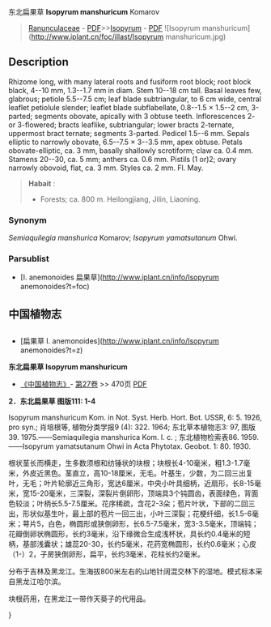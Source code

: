 东北扁果草 **Isopyrum manshuricum** Komarov

> [Ranunculaceae](http://www.iplant.cn/info/Ranunculaceae?t=foc) - [PDF](http://www.iplant.cn/foc/pdf/Ranunculaceae.pdf)>>[Isopyrum](http://www.iplant.cn/info/Isopyrum?t=foc) - [PDF](http://www.iplant.cn/foc/pdf/Isopyrum.pdf)
![Isopyrum manshuricum](http://www.iplant.cn/foc/illast/Isopyrum manshuricum.jpg)

## Description

Rhizome long, with many lateral roots and fusiform root block; root block black, 4--10 mm, 1.3--1.7 mm in diam. Stem 10--18 cm tall. Basal leaves few, glabrous; petiole 5.5--7.5 cm; leaf blade subtriangular, to 6 cm wide, central leaflet petiolule slender; leaflet blade subflabellate, 0.8--1.5 × 1.5--2 cm, 3-parted; segments obovate, apically with 3 obtuse teeth. Inflorescences 2- or 3-flowered; bracts leaflike, subtriangular; lower bracts 2-ternate, uppermost bract ternate; segments 3-parted. Pedicel 1.5--6 mm. Sepals elliptic to narrowly obovate, 6.5--7.5 × 3--3.5 mm, apex obtuse. Petals obovate-elliptic, ca. 3 mm, basally shallowly scrotiform; claw ca. 0.4 mm. Stamens 20--30, ca. 5 mm; anthers ca. 0.6 mm. Pistils (1 or)2; ovary narrowly obovoid, flat, ca. 3 mm. Styles ca. 2 mm. Fl. May.

> **Habait** : 
>* Forests; ca. 800 m. Heilongjiang, Jilin, Liaoning.

### Synonym
*Semiaquilegia manshurica* Komarov; *Isopyrum yamatsutanum* Ohwi.

### Parsublist

* [I.  anemonoides  扁果草](http://www.iplant.cn/info/Isopyrum anemonoides?t=foc)

## 中国植物志

## 
* [扁果草  I.  anemonoides](http://www.iplant.cn/info/Isopyrum anemonoides?t=z)

**东北扁果草 Isopyrum manshuricum**

* [《中国植物志》](http://www.iplant.cn/frps)- [第27卷](http://www.iplant.cn/frps/vol/27) >> 470页 [PDF](http://www.iplant.cn/frps/pdf/27/470.pdf)

**2．东北扁果草 图版111: 1-4**

Isopyrum manshuricum Kom. in Not. Syst. Herb. Hort. Bot. USSR, 6: 5. 1926, pro syn.; 肖培根等, 植物分类学报9 (4): 322. 1964; 东北草本植物志3: 97, 图版39. 1975.——Semiaquilegia manshurica Kom. l. c. ; 东北植物检索表86. 1959.——Isopyrum yamatsutanum Ohwi in Acta Phytotax. Geobot. 1: 80. 1930.

根状茎长而横走，生多数须根和纺锤状的块根；块根长4-10毫米，粗1.3-1.7毫米，外皮近黑色。茎直立，高10-18厘米，无毛。叶基生，少数，为二回三出复叶，无毛；叶片轮廓近三角形，宽达6厘米，中央小叶具细柄，近扇形，长8-15毫米，宽15-20毫米，三深裂，深裂片倒卵形，顶端具3个钝圆齿，表面绿色，背面色较淡；叶柄长5.5-7.5厘米。花序稀疏，含花2-3朵；苞片叶状，下部的二回三出，形状似基生叶，最上部的苞片一回三出，小叶三深裂；花梗纤细，长1.5-6毫米；萼片5，白色，椭圆形或狭倒卵形，长6.5-7.5毫米，宽3-3.5毫米，顶端钝；花瓣倒卵状椭圆形，长约3毫米，沿下缘微合生成浅杯状，具长约0.4毫米的短柄，基部浅囊状；雄蕊20-30，长约5毫米，花药宽椭圆形，长约0.6毫米；心皮（1-）2，子房狭倒卵形，扁平，长约3毫米，花柱长约2毫米。

分布于吉林及黑龙江。生海拔800米左右的山地针阔混交林下的湿地。模式标本采自黑龙江哈尔滨。

块根药用，在黑龙江一带作天葵子的代用品。

}